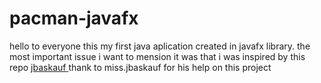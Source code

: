 # pacman-javafx
hello to everyone this my first java aplication created in javafx library.
the most important issue i want to mension it was that i was inspired by this repo <a href="https://github.com/jbaskauf/pacman">jbaskauf </a>
thank to miss.jbaskauf for his help on this project

